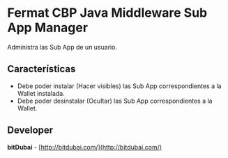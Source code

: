 # Fermat CBP Java Middleware Sub App Manager

Administra las Sub App de un usuario.

## Características
* Debe poder instalar (Hacer visibles) las Sub App correspondientes a la Wallet instalada.
* Debe poder desinstalar (Ocultar)  las Sub App correspondientes a la Wallet.

## Developer

**bitDubai** - [http://bitdubai.com/](http://bitdubai.com/)

